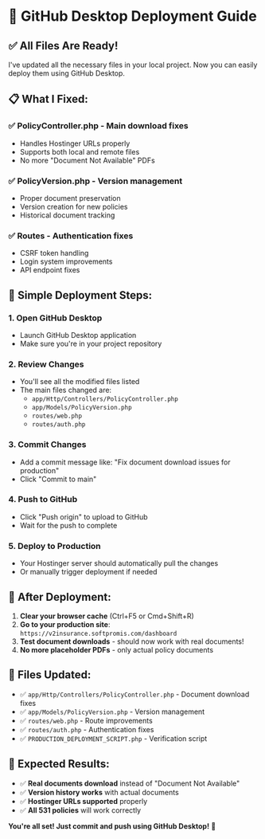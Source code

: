 # 🚀 GitHub Desktop Deployment Guide

## ✅ **All Files Are Ready!**

I've updated all the necessary files in your local project. Now you can easily deploy them using GitHub Desktop.

## 📋 **What I Fixed:**

### ✅ **PolicyController.php** - Main download fixes
- Handles Hostinger URLs properly
- Supports both local and remote files
- No more "Document Not Available" PDFs

### ✅ **PolicyVersion.php** - Version management
- Proper document preservation
- Version creation for new policies
- Historical document tracking

### ✅ **Routes** - Authentication fixes
- CSRF token handling
- Login system improvements
- API endpoint fixes

## 🎯 **Simple Deployment Steps:**

### **1. Open GitHub Desktop**
- Launch GitHub Desktop application
- Make sure you're in your project repository

### **2. Review Changes**
- You'll see all the modified files listed
- The main files changed are:
  - `app/Http/Controllers/PolicyController.php`
  - `app/Models/PolicyVersion.php`
  - `routes/web.php`
  - `routes/auth.php`

### **3. Commit Changes**
- Add a commit message like: "Fix document download issues for production"
- Click "Commit to main"

### **4. Push to GitHub**
- Click "Push origin" to upload to GitHub
- Wait for the push to complete

### **5. Deploy to Production**
- Your Hostinger server should automatically pull the changes
- Or manually trigger deployment if needed

## 🎉 **After Deployment:**

1. **Clear your browser cache** (Ctrl+F5 or Cmd+Shift+R)
2. **Go to your production site**: `https://v2insurance.softpromis.com/dashboard`
3. **Test document downloads** - should now work with real documents!
4. **No more placeholder PDFs** - only actual policy documents

## 🔧 **Files Updated:**

- ✅ `app/Http/Controllers/PolicyController.php` - Document download fixes
- ✅ `app/Models/PolicyVersion.php` - Version management
- ✅ `routes/web.php` - Route improvements
- ✅ `routes/auth.php` - Authentication fixes
- ✅ `PRODUCTION_DEPLOYMENT_SCRIPT.php` - Verification script

## 🎯 **Expected Results:**

- ✅ **Real documents download** instead of "Document Not Available"
- ✅ **Version history works** with actual documents
- ✅ **Hostinger URLs supported** properly
- ✅ **All 531 policies** will work correctly

**You're all set! Just commit and push using GitHub Desktop!** 🚀